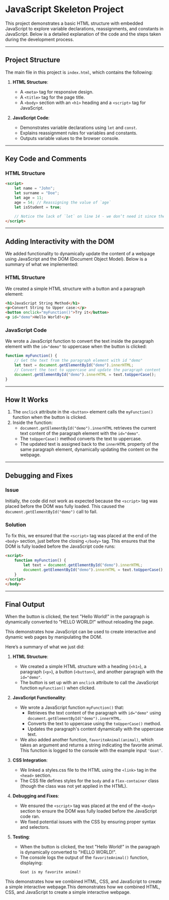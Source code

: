# JavaScript Skeleton Project

This project demonstrates a basic HTML structure with embedded JavaScript to explore variable declarations, reassignments, and constants in JavaScript. Below is a detailed explanation of the code and the steps taken during the development process.

---

## Project Structure

The main file in this project is `index.html`, which contains the following:

1. **HTML Structure**:
   - A `<meta>` tag for responsive design.
   - A `<title>` tag for the page title.
   - A `<body>` section with an `<h1>` heading and a `<script>` tag for JavaScript.

2. **JavaScript Code**:
   - Demonstrates variable declarations using `let` and `const`.
   - Explains reassignment rules for variables and constants.
   - Outputs variable values to the browser console.

---

## Key Code and Comments

### HTML Structure
```html
<script>
    let name = "John";
    let surname = "Doe";
    let age = 11;
    age = 54; // Reassigning the value of `age`
    let isStudent = true;

    // Notice the lack of `let` on line 14 - we don’t need it since the variable has already been declared earlier and we are just re-assigning it here
</script>
```

---

## Adding Interactivity with the DOM

We added functionality to dynamically update the content of a webpage using JavaScript and the DOM (Document Object Model). Below is a summary of what we implemented:

### HTML Structure
We created a simple HTML structure with a button and a paragraph element:
```html
<h1>JavaScript String Method</h1>
<p>Convert String to Upper case:</p>
<button onclick="myFunction()">Try it</button>
<p id="demo">Hello World!</p>
```

### JavaScript Code
We wrote a JavaScript function to convert the text inside the paragraph element with the `id="demo"` to uppercase when the button is clicked:
```javascript
function myFunction() {
    // Get the text from the paragraph element with id "demo"
    let text = document.getElementById("demo").innerHTML;
    // Convert the text to uppercase and update the paragraph content
    document.getElementById("demo").innerHTML = text.toUpperCase();
}
```

---

## How It Works

1. The `onclick` attribute in the `<button>` element calls the `myFunction()` function when the button is clicked.
2. Inside the function:
   - `document.getElementById("demo").innerHTML` retrieves the current text content of the paragraph element with the `id="demo"`.
   - The `toUpperCase()` method converts the text to uppercase.
   - The updated text is assigned back to the `innerHTML` property of the same paragraph element, dynamically updating the content on the webpage.

---

## Debugging and Fixes

### Issue
Initially, the code did not work as expected because the `<script>` tag was placed before the DOM was fully loaded. This caused the `document.getElementById("demo")` call to fail.

### Solution
To fix this, we ensured that the `<script>` tag was placed at the end of the `<body>` section, just before the closing `</body>` tag. This ensures that the DOM is fully loaded before the JavaScript code runs:
```html
<script>
    function myFunction() {
        let text = document.getElementById("demo").innerHTML;
        document.getElementById("demo").innerHTML = text.toUpperCase();
    }
</script>
</body>
```

---

## Final Output

When the button is clicked, the text "Hello World!" in the paragraph is dynamically converted to "HELLO WORLD!" without reloading the page.

This demonstrates how JavaScript can be used to create interactive and dynamic web pages by manipulating the DOM.

Here’s a summary of what we just did:

1. **HTML Structure**:
   - We created a simple HTML structure with a heading (`<h1>`), a paragraph (`<p>`), a button (`<button>`), and another paragraph with the `id="demo"`.
   - The button is set up with an `onclick` attribute to call the JavaScript function `myFunction()` when clicked.

2. **JavaScript Functionality**:
   - We wrote a JavaScript function `myFunction()` that:
     - Retrieves the text content of the paragraph with `id="demo"` using `document.getElementById("demo").innerHTML`.
     - Converts the text to uppercase using the `toUpperCase()` method.
     - Updates the paragraph's content dynamically with the uppercase text.
   - We also added another function, `favoriteAnimal(animal)`, which takes an argument and returns a string indicating the favorite animal. This function is logged to the console with the example input `'Goat'`.

3. **CSS Integration**:
   - We linked a styles.css file to the HTML using the `<link>` tag in the `<head>` section.
   - The CSS file defines styles for the `body` and a `flex-container` class (though the class was not yet applied in the HTML).

4. **Debugging and Fixes**:
   - We ensured the `<script>` tag was placed at the end of the `<body>` section to ensure the DOM was fully loaded before the JavaScript code ran.
   - We fixed potential issues with the CSS by ensuring proper syntax and selectors.

5. **Testing**:
   - When the button is clicked, the text "Hello World!" in the paragraph is dynamically converted to "HELLO WORLD!".
   - The console logs the output of the `favoriteAnimal()` function, displaying:  
     ```
     Goat is my favorite animal!
     ```

This demonstrates how we combined HTML, CSS, and JavaScript to create a simple interactive webpage.This demonstrates how we combined HTML, CSS, and JavaScript to create a simple interactive webpage.



